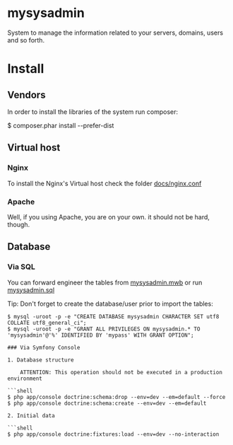 mysysadmin
==========

System to manage the information related to your servers, domains, users and so forth. 

# Install

## Vendors

In order to install the libraries of the system run composer:

$ composer.phar install --prefer-dist

## Virtual host

### Nginx

To install the Nginx's Virtual host check the folder [docs/nginx.conf](https://github.com/medinadato/mysysadmin/blob/master/docs/ngnix/mysysadmin.com.conf) 

### Apache

Well, if you using Apache, you are on your own. it should not be hard, though. 

## Database

### Via SQL
You can forward engineer the tables from [mysysadmin.mwb](https://github.com/medinadato/mysysadmin/blob/master/docs/db/data%20modeling/mysysadmin.mwb) or run [mysysadmin.sql](https://github.com/medinadato/mysysadmin/blob/master/docs/db/dump/mysysadmin.sql)

Tip: Don't forget to create the database/user prior to import the tables:

```mysql
$ mysql -uroot -p -e "CREATE DATABASE mysysadmin CHARACTER SET utf8 COLLATE utf8_general_ci";
$ mysql -uroot -p -e "GRANT ALL PRIVILEGES ON mysysadmin.* TO 'mysysadmin'@'%' IDENTIFIED BY 'mypass' WITH GRANT OPTION";

### Via Symfony Console

1. Database structure

	ATTENTION: This operation should not be executed in a production environment

```shell
$ php app/console doctrine:schema:drop --env=dev --em=default --force
$ php app/console doctrine:schema:create --env=dev --em=default

2. Initial data

```shell
$ php app/console doctrine:fixtures:load --env=dev --no-interaction
